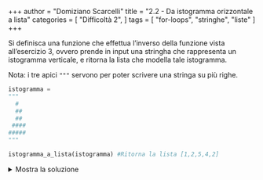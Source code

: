 +++
author = "Domiziano Scarcelli"
title = "2.2 - Da istogramma orizzontale a lista"
categories = [
    "Difficoltà 2",
]
tags = [
    "for-loops",
    "stringhe",
    "liste"
]
+++

Si definisca una funzione che effettua l’inverso della funzione vista all’esercizio 3, ovvero prende in input una stringha che rappresenta un istogramma verticale, e ritorna la lista che modella tale istogramma.

Nota: i tre apici `"""` servono per poter scrivere una stringa su più righe.

```python
istogramma =
"""
  #  
  ## 
  ## 
 ####
#####
"""

istogramma_a_lista(istogramma) #Ritorna la lista [1,2,5,4,2]

```

<details>
<summary>Mostra la soluzione</summary>

```python
def lista_da_ist_verticale(istogramma):
    """
    Prende in input un'istogramma verticale e ritorna la lista che lo genera
    """
    righe_ist = istogramma.splitlines()
    result = [0 for _ in range(len(righe_ist))]
    for riga in righe_ist:
        for indice, elem in enumerate(riga):
            if elem == "#":
                result[indice] += 1
    return result
```

</details>

